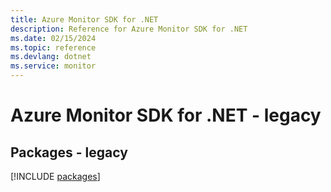 ```yaml
---
title: Azure Monitor SDK for .NET
description: Reference for Azure Monitor SDK for .NET
ms.date: 02/15/2024
ms.topic: reference
ms.devlang: dotnet
ms.service: monitor
---
```

# Azure Monitor SDK for .NET - legacy
## Packages - legacy
[!INCLUDE [packages](monitor-index.md)]
